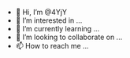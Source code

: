 - 👋 Hi, I’m @4YjY
- 👀 I’m interested in ...
- 🌱 I’m currently learning ...
- 💞️ I’m looking to collaborate on ...
- 📫 How to reach me ...

<!---
4YjY/4YjY is a ✨ special ✨ repository because its `README.md` (this file) appears on your GitHub profile.
You can click the Preview link to take a look at your changes.
--->
